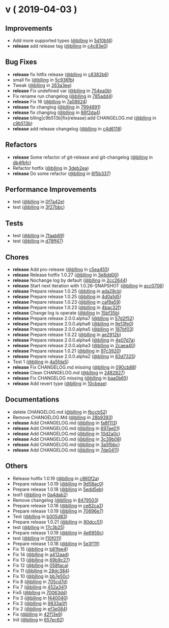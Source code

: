 
v ( 2019-04-03 )
================


## Improvements
* Add more supported types ([@blling](https://rdgit.travelsky.com/users/blling) in [5d10bf4](https://rdgit.travelsky.com/projects/DSS/repos/dss_v1_nrts_etl/commits/5d10bf4))
* **release** add release tag ([@blling](https://rdgit.travelsky.com/users/blling) in [c4c83e0](https://rdgit.travelsky.com/projects/DSS/repos/dss_v1_nrts_etl/commits/c4c83e0))

## Bug Fixes
* **release** fix hitfix release ([@blling](https://rdgit.travelsky.com/users/blling) in [c8382b6](https://rdgit.travelsky.com/projects/DSS/repos/dss_v1_nrts_etl/commits/c8382b6))
* small fix ([@blling](https://rdgit.travelsky.com/users/blling) in [5c936fb](https://rdgit.travelsky.com/projects/DSS/repos/dss_v1_nrts_etl/commits/5c936fb))
* Tweak ([@blling](https://rdgit.travelsky.com/users/blling) in [263a3ee](https://rdgit.travelsky.com/projects/DSS/repos/dss_v1_nrts_etl/commits/263a3ee))
* **release** Fix undefined var ([@blling](https://rdgit.travelsky.com/users/blling) in [754ea0b](https://rdgit.travelsky.com/projects/DSS/repos/dss_v1_nrts_etl/commits/754ea0b))
* Fix rename run changelog ([@blling](https://rdgit.travelsky.com/users/blling) in [785add4](https://rdgit.travelsky.com/projects/DSS/repos/dss_v1_nrts_etl/commits/785add4))
* **release** Fix 16 ([@blling](https://rdgit.travelsky.com/users/blling) in [7a08624](https://rdgit.travelsky.com/projects/DSS/repos/dss_v1_nrts_etl/commits/7a08624))
* **release** fix changlog ([@blling](https://rdgit.travelsky.com/users/blling) in [7994891](https://rdgit.travelsky.com/projects/DSS/repos/dss_v1_nrts_etl/commits/7994891))
* **release** fix changlog ([@blling](https://rdgit.travelsky.com/users/blling) in [86f2da4](https://rdgit.travelsky.com/projects/DSS/repos/dss_v1_nrts_etl/commits/86f2da4))
* **release** blling|c9b513b|fix(release):add CHANGELOG.md ([@blling](https://rdgit.travelsky.com/users/blling) in [c9b513b](https://rdgit.travelsky.com/projects/DSS/repos/dss_v1_nrts_etl/commits/c9b513b))
* **release** add release changelog ([@blling](https://rdgit.travelsky.com/users/blling) in [c4d6118](https://rdgit.travelsky.com/projects/DSS/repos/dss_v1_nrts_etl/commits/c4d6118))

## Refactors
* **release** Some refactor of git-release and git-changelog ([@blling](https://rdgit.travelsky.com/users/blling) in [db4fbfc](https://rdgit.travelsky.com/projects/DSS/repos/dss_v1_nrts_etl/commits/db4fbfc))
* Refactor hotfix ([@blling](https://rdgit.travelsky.com/users/blling) in [3deb2ea](https://rdgit.travelsky.com/projects/DSS/repos/dss_v1_nrts_etl/commits/3deb2ea))
* **release** Do some refactor ([@blling](https://rdgit.travelsky.com/users/blling) in [6f5b337](https://rdgit.travelsky.com/projects/DSS/repos/dss_v1_nrts_etl/commits/6f5b337))

## Performance Improvements
* test ([@blling](https://rdgit.travelsky.com/users/blling) in [0f7a42e](https://rdgit.travelsky.com/projects/DSS/repos/dss_v1_nrts_etl/commits/0f7a42e))
* test ([@blling](https://rdgit.travelsky.com/users/blling) in [3f27bbc](https://rdgit.travelsky.com/projects/DSS/repos/dss_v1_nrts_etl/commits/3f27bbc))

## Tests
* test ([@blling](https://rdgit.travelsky.com/users/blling) in [7faab69](https://rdgit.travelsky.com/projects/DSS/repos/dss_v1_nrts_etl/commits/7faab69))
* test ([@blling](https://rdgit.travelsky.com/users/blling) in [d78ff47](https://rdgit.travelsky.com/projects/DSS/repos/dss_v1_nrts_etl/commits/d78ff47))

## Chores
* **release** Add pro-release ([@blling](https://rdgit.travelsky.com/users/blling) in [c5ea455](https://rdgit.travelsky.com/projects/DSS/repos/dss_v1_nrts_etl/commits/c5ea455))
* **release** Release hotfix 1.0.27 ([@blling](https://rdgit.travelsky.com/users/blling) in [3e8dd00](https://rdgit.travelsky.com/projects/DSS/repos/dss_v1_nrts_etl/commits/3e8dd00))
* **release** Nochange log by default ([@blling](https://rdgit.travelsky.com/users/blling) in [2cc2644](https://rdgit.travelsky.com/projects/DSS/repos/dss_v1_nrts_etl/commits/2cc2644))
* **release** Start next iteration with 1.0.26-SNAPSHOT ([@blling](https://rdgit.travelsky.com/users/blling) in [acc0706](https://rdgit.travelsky.com/projects/DSS/repos/dss_v1_nrts_etl/commits/acc0706))
* **release** Prepare release 1.0.25 ([@blling](https://rdgit.travelsky.com/users/blling) in [ada28cb](https://rdgit.travelsky.com/projects/DSS/repos/dss_v1_nrts_etl/commits/ada28cb))
* **release** Prepare release 1.0.25 ([@blling](https://rdgit.travelsky.com/users/blling) in [4d0a1d5](https://rdgit.travelsky.com/projects/DSS/repos/dss_v1_nrts_etl/commits/4d0a1d5))
* **release** Prepare release 1.0.23 ([@blling](https://rdgit.travelsky.com/users/blling) in [caf9a59](https://rdgit.travelsky.com/projects/DSS/repos/dss_v1_nrts_etl/commits/caf9a59))
* **release** Prepare release 1.0.23 ([@blling](https://rdgit.travelsky.com/users/blling) in [4bac32f](https://rdgit.travelsky.com/projects/DSS/repos/dss_v1_nrts_etl/commits/4bac32f))
* **release** Change log is operate ([@blling](https://rdgit.travelsky.com/users/blling) in [15bf35b](https://rdgit.travelsky.com/projects/DSS/repos/dss_v1_nrts_etl/commits/15bf35b))
* **release** Prepare release 2.0.0.alpha7 ([@blling](https://rdgit.travelsky.com/users/blling) in [57d2f52](https://rdgit.travelsky.com/projects/DSS/repos/dss_v1_nrts_etl/commits/57d2f52))
* **release** Prepare release 2.0.0.alpha6 ([@blling](https://rdgit.travelsky.com/users/blling) in [9e13fe0](https://rdgit.travelsky.com/projects/DSS/repos/dss_v1_nrts_etl/commits/9e13fe0))
* **release** Prepare release 2.0.0.alpha5 ([@blling](https://rdgit.travelsky.com/users/blling) in [187bf03](https://rdgit.travelsky.com/projects/DSS/repos/dss_v1_nrts_etl/commits/187bf03))
* **release** Prepare release 1.0.22 ([@blling](https://rdgit.travelsky.com/users/blling) in [ae2912b](https://rdgit.travelsky.com/projects/DSS/repos/dss_v1_nrts_etl/commits/ae2912b))
* **release** Prepare release 2.0.0.alpha4 ([@blling](https://rdgit.travelsky.com/users/blling) in [4e07d7a](https://rdgit.travelsky.com/projects/DSS/repos/dss_v1_nrts_etl/commits/4e07d7a))
* **release** Prepare release 2.0.0.alpha3 ([@blling](https://rdgit.travelsky.com/users/blling) in [2caea40](https://rdgit.travelsky.com/projects/DSS/repos/dss_v1_nrts_etl/commits/2caea40))
* **release** Prepare release 1.0.21 ([@blling](https://rdgit.travelsky.com/users/blling) in [97c3920](https://rdgit.travelsky.com/projects/DSS/repos/dss_v1_nrts_etl/commits/97c3920))
* **release** Prepare release 2.0.0.alpha2 ([@blling](https://rdgit.travelsky.com/users/blling) in [83d7325](https://rdgit.travelsky.com/projects/DSS/repos/dss_v1_nrts_etl/commits/83d7325))
* Test 1 ([@blling](https://rdgit.travelsky.com/users/blling) in [4a5fda5](https://rdgit.travelsky.com/projects/DSS/repos/dss_v1_nrts_etl/commits/4a5fda5))
* **release** Fix CHANGELOG.md missing ([@blling](https://rdgit.travelsky.com/users/blling) in [090cb88](https://rdgit.travelsky.com/projects/DSS/repos/dss_v1_nrts_etl/commits/090cb88))
* **release** Clean CHANGELOG.md ([@blling](https://rdgit.travelsky.com/users/blling) in [2482827](https://rdgit.travelsky.com/projects/DSS/repos/dss_v1_nrts_etl/commits/2482827))
* **release** Fix CHANGELOG missing ([@blling](https://rdgit.travelsky.com/users/blling) in [baa0b65](https://rdgit.travelsky.com/projects/DSS/repos/dss_v1_nrts_etl/commits/baa0b65))
* **release** Add revert type ([@blling](https://rdgit.travelsky.com/users/blling) in [10cbeae](https://rdgit.travelsky.com/projects/DSS/repos/dss_v1_nrts_etl/commits/10cbeae))

## Documentations
* delete CHANGELOG.md ([@blling](https://rdgit.travelsky.com/users/blling) in [fbccb52](https://rdgit.travelsky.com/projects/DSS/repos/dss_v1_nrts_etl/commits/fbccb52))
* Remove CHANGELOG.Md ([@blling](https://rdgit.travelsky.com/users/blling) in [28b9393](https://rdgit.travelsky.com/projects/DSS/repos/dss_v1_nrts_etl/commits/28b9393))
* **release** Add CHANGELOG.md ([@blling](https://rdgit.travelsky.com/users/blling) in [fa8f113](https://rdgit.travelsky.com/projects/DSS/repos/dss_v1_nrts_etl/commits/fa8f113))
* **release** Add CHANGELOG.md ([@blling](https://rdgit.travelsky.com/users/blling) in [697ae01](https://rdgit.travelsky.com/projects/DSS/repos/dss_v1_nrts_etl/commits/697ae01))
* **release** Add CHANGELOG.md ([@blling](https://rdgit.travelsky.com/users/blling) in [10d2a0c](https://rdgit.travelsky.com/projects/DSS/repos/dss_v1_nrts_etl/commits/10d2a0c))
* **release** Add CHANGELOG.md ([@blling](https://rdgit.travelsky.com/users/blling) in [3c39b08](https://rdgit.travelsky.com/projects/DSS/repos/dss_v1_nrts_etl/commits/3c39b08))
* **release** Add CHANGELOG.md ([@blling](https://rdgit.travelsky.com/users/blling) in [3a5fbbc](https://rdgit.travelsky.com/projects/DSS/repos/dss_v1_nrts_etl/commits/3a5fbbc))
* **release** Add CHANGELOG.md ([@blling](https://rdgit.travelsky.com/users/blling) in [7de0411](https://rdgit.travelsky.com/projects/DSS/repos/dss_v1_nrts_etl/commits/7de0411))

## Others
* Release hotfix 1.0.19 ([@blling](https://rdgit.travelsky.com/users/blling) in [c860f2a](https://rdgit.travelsky.com/projects/DSS/repos/dss_v1_nrts_etl/commits/c860f2a))
* Prepare release 1.0.19 ([@blling](https://rdgit.travelsky.com/users/blling) in [9d58ac0](https://rdgit.travelsky.com/projects/DSS/repos/dss_v1_nrts_etl/commits/9d58ac0))
* Prepare release 1.0.18 ([@blling](https://rdgit.travelsky.com/users/blling) in [5edd5eb](https://rdgit.travelsky.com/projects/DSS/repos/dss_v1_nrts_etl/commits/5edd5eb))
* test1 ([@blling](https://rdgit.travelsky.com/users/blling) in [0a4dab2](https://rdgit.travelsky.com/projects/DSS/repos/dss_v1_nrts_etl/commits/0a4dab2))
* Remove changelog ([@blling](https://rdgit.travelsky.com/users/blling) in [8479503](https://rdgit.travelsky.com/projects/DSS/repos/dss_v1_nrts_etl/commits/8479503))
* Prepare release 1.0.18 ([@blling](https://rdgit.travelsky.com/users/blling) in [ce82ca3](https://rdgit.travelsky.com/projects/DSS/repos/dss_v1_nrts_etl/commits/ce82ca3))
* Prepare release 1.0.19 ([@blling](https://rdgit.travelsky.com/users/blling) in [70696e7](https://rdgit.travelsky.com/projects/DSS/repos/dss_v1_nrts_etl/commits/70696e7))
* Test ([@blling](https://rdgit.travelsky.com/users/blling) in [b005d83](https://rdgit.travelsky.com/projects/DSS/repos/dss_v1_nrts_etl/commits/b005d83))
* Prepare release 1.0.21 ([@blling](https://rdgit.travelsky.com/users/blling) in [80dcc51](https://rdgit.travelsky.com/projects/DSS/repos/dss_v1_nrts_etl/commits/80dcc51))
* test ([@blling](https://rdgit.travelsky.com/users/blling) in [17c3b25](https://rdgit.travelsky.com/projects/DSS/repos/dss_v1_nrts_etl/commits/17c3b25))
* Prepare release 1.0.19 ([@blling](https://rdgit.travelsky.com/users/blling) in [4e6959c](https://rdgit.travelsky.com/projects/DSS/repos/dss_v1_nrts_etl/commits/4e6959c))
* test ([@blling](https://rdgit.travelsky.com/users/blling) in [f10f011](https://rdgit.travelsky.com/projects/DSS/repos/dss_v1_nrts_etl/commits/f10f011))
* Prepare release 1.0.18 ([@blling](https://rdgit.travelsky.com/users/blling) in [5e3f11f](https://rdgit.travelsky.com/projects/DSS/repos/dss_v1_nrts_etl/commits/5e3f11f))
* Fix 15 ([@blling](https://rdgit.travelsky.com/users/blling) in [b81fee4](https://rdgit.travelsky.com/projects/DSS/repos/dss_v1_nrts_etl/commits/b81fee4))
* Fix 14 ([@blling](https://rdgit.travelsky.com/users/blling) in [a412aad](https://rdgit.travelsky.com/projects/DSS/repos/dss_v1_nrts_etl/commits/a412aad))
* Fix 13 ([@blling](https://rdgit.travelsky.com/users/blling) in [69b9c27](https://rdgit.travelsky.com/projects/DSS/repos/dss_v1_nrts_etl/commits/69b9c27))
* Fix 12 ([@blling](https://rdgit.travelsky.com/users/blling) in [058faca](https://rdgit.travelsky.com/projects/DSS/repos/dss_v1_nrts_etl/commits/058faca))
* Fix 11 ([@blling](https://rdgit.travelsky.com/users/blling) in [28dc384](https://rdgit.travelsky.com/projects/DSS/repos/dss_v1_nrts_etl/commits/28dc384))
* Fix 10 ([@blling](https://rdgit.travelsky.com/users/blling) in [bb7e50c](https://rdgit.travelsky.com/projects/DSS/repos/dss_v1_nrts_etl/commits/bb7e50c))
* Fix 8 ([@blling](https://rdgit.travelsky.com/users/blling) in [705cd7d](https://rdgit.travelsky.com/projects/DSS/repos/dss_v1_nrts_etl/commits/705cd7d))
* Fix 7 ([@blling](https://rdgit.travelsky.com/users/blling) in [452a341](https://rdgit.travelsky.com/projects/DSS/repos/dss_v1_nrts_etl/commits/452a341))
* Fix5 ([@blling](https://rdgit.travelsky.com/users/blling) in [70063dd](https://rdgit.travelsky.com/projects/DSS/repos/dss_v1_nrts_etl/commits/70063dd))
* Fix 3 ([@blling](https://rdgit.travelsky.com/users/blling) in [f440040](https://rdgit.travelsky.com/projects/DSS/repos/dss_v1_nrts_etl/commits/f440040))
* Fix 2 ([@blling](https://rdgit.travelsky.com/users/blling) in [9833a0f](https://rdgit.travelsky.com/projects/DSS/repos/dss_v1_nrts_etl/commits/9833a0f))
* Fix 2 ([@blling](https://rdgit.travelsky.com/users/blling) in [ef3e084](https://rdgit.travelsky.com/projects/DSS/repos/dss_v1_nrts_etl/commits/ef3e084))
* Fix ([@blling](https://rdgit.travelsky.com/users/blling) in [42f13e9](https://rdgit.travelsky.com/projects/DSS/repos/dss_v1_nrts_etl/commits/42f13e9))
* Init ([@blling](https://rdgit.travelsky.com/users/blling) in [657ec62](https://rdgit.travelsky.com/projects/DSS/repos/dss_v1_nrts_etl/commits/657ec62))
